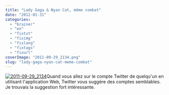 ```yaml
---
title: "Lady Gaga & Nyan Cat, même combat"
date: "2012-01-31"
categories: 
  - "brainer"
  - "en"
  - "fixtxt"
  - "fiximg"
  - "fixlang"
  - "fixtags"
  - "fixurl"
coverImage: "2011-09-29_2134.png"
slug: "lady-gaga-nyan-cat-meme-combat"
---
```


[![](images/2011-09-29_2134.png "2011-09-29_2134")](http://fred.dev/content/uploads/2012/01/2011-09-29_2134.png)Quand vous allez sur le compte Twitter de quelqu'un en utilisant l'application Web, Twitter vous suggère des comptes semblables. Je trouvais la suggestion fort intéressante.
